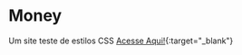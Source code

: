 # Money
 Um site teste de estilos CSS
 [Acesse Aqui!](https://leandrobhering.github.io/Money/){:target="_blank"}

